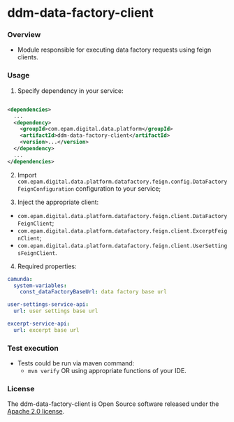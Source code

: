 # ddm-data-factory-client

### Overview

* Module responsible for executing data factory requests using feign clients.

### Usage

1. Specify dependency in your service:

```xml

<dependencies>
  ...
  <dependency>
    <groupId>com.epam.digital.data.platform</groupId>
    <artifactId>ddm-data-factory-client</artifactId>
    <version>...</version>
  </dependency>
  ...
</dependencies>
```

2. Import `com.epam.digital.data.platform.datafactory.feign.config.DataFactoryFeignConfiguration`
   configuration to your service;

3. Inject the appropriate client:

* `com.epam.digital.data.platform.datafactory.feign.client.DataFactoryFeignClient`;
* `com.epam.digital.data.platform.datafactory.feign.client.ExcerptFeignClient`;
* `com.epam.digital.data.platform.datafactory.feign.client.UserSettingsFeignClient`.

4. Required properties:

```yaml
camunda:
  system-variables:
    const_dataFactoryBaseUrl: data factory base url

user-settings-service-api:
  url: user settings base url

excerpt-service-api:
  url: excerpt base url
```

### Test execution

* Tests could be run via maven command:
    * `mvn verify` OR using appropriate functions of your IDE.

### License

The ddm-data-factory-client is Open Source software released under
the [Apache 2.0 license](https://www.apache.org/licenses/LICENSE-2.0).